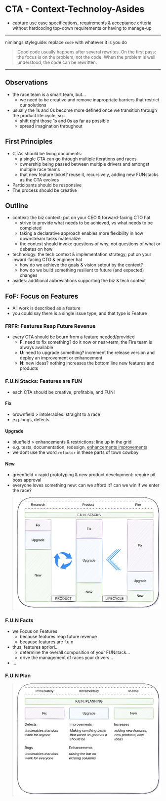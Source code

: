 # CTA - Context-Technoloy-Asides

- capture use case specifications, requirements & acceptance criteria without hardcoding top-down requirements or having to manage-up

---

nimlangs styleguide: replace `code` with whatever it is you do

> Good code usually happens after several rewrites.
> On the first pass: the focus is on the problem, not the code.
> When the problem is well understood, the code can be rewritten.

---

## Observations

- the race team is a smart team, but...
  - we need to be creative and remove inapropriate barriers that restrict our solutions
- usually the 1s and 0s become more defined once we transition through the product life cycle, so...
  - shift right those 1s and 0s as far as possible
  - spread imagination throughout

## First Principles

- CTAs should be living documents:
  - a single CTA can go through multiple iterations and races
  - ownership being passed between multiple drivers and amongst multiple race teams
  - that new feature ticket? reuse it, recursively, adding new FUNstacks as the CTA evolves
- Participants should be responsive
- The process should be creative

## Outline

- context: the biz context; put on your CEO & forward-facing CTO hat
  - strive to provide what needs to be achieved, vs what needs to be completed
  - taking a declarative approach enables more flexibility in how downstream tasks materialize
  - the context should invoke questions of why, not questions of what or debates on how
- technology: the tech context & implementation strategy; put on your inward-facing CTO & engineer hat
  - how do we achieve the goals & vision setout by the context?
  - how do we build something resilient to future (and expected) changes
- asides: additional abbreviations supporting the biz & tech context

## FoF: Focus on Features

- All work is described as a feature
- you could say there is a single issue type, and that type is Feature

### FRFR: Features Reap Future Revenue

- every CTA should be bourn from a feature needed/provided
  - **F**: need to fix something? do it now or near-term, the Fire team is always available
  - **U**: need to upgrade something? increment the release version and deploy an improvement or enhancement
  - **N**: new ideas? nothing increases the bottom line new features and products

### F.U.N Stacks: Features are FUN

- each CTA should be creative, profitable, and FUN!

#### Fix

- brownfield > intolerables: straight to a race
- e.g. bugs, defects

#### Upgrade

- bluefield > enhancements & restrictions: line up in the grid
- e.g. tests, documentation, redesign, [enhancements improvements](https://learningenglish.voanews.com/a/improve-increase-or-enhance-/4900905.html)
- we dont use the word `refactor` in these parts of town cowboy

#### New

- greenfield > rapid prototyping & new product development: require pit boss approval
- everyone loves something new: can we afford it? can we win if we enter the race?

> ![NIRVai F.U.N Stacks](./images/racexp-cta.png)

### F.U.N Facts

- we Focus on Features
  - because features reap future revenue
  - because features are f.u.n
- thus, features apriori...
  - determine the overall composition of your FUNstack...
  - drive the management of races your drivers...
- ...

### F.U.N Plan

> ![NIRVai F.U.N plan](./images/racexp-fun%20plan.png)
